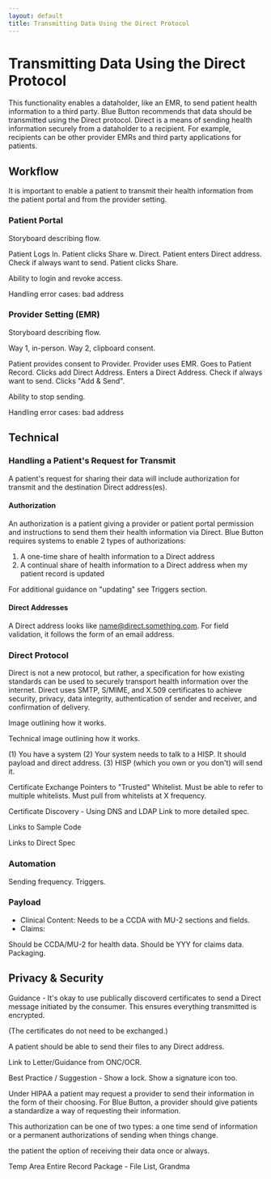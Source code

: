 ```yaml
---
layout: default
title: Transmitting Data Using the Direct Protocol
---
```


# Transmitting Data Using the Direct Protocol

This functionality enables a dataholder, like an EMR, to send patient health information to a third party. Blue Button recommends that data should be transmitted using the Direct protocol. Direct is a means of sending health information securely from a dataholder to a recipient. For example, recipients can be other provider EMRs and third party applications for patients.

## Workflow

It is important to enable a patient to transmit their health information from the patient portal and from the provider setting.

### Patient Portal

Storyboard describing flow.

Patient Logs In. Patient clicks Share w. Direct. Patient enters Direct address. Check if always want to send. Patient clicks Share.

Ability to login and revoke access.

Handling error cases: bad address

### Provider Setting (EMR)

Storyboard describing flow.

Way 1, in-person.
Way 2, clipboard consent.

Patient provides consent to Provider. Provider uses EMR. Goes to Patient Record. Clicks add Direct Address. Enters a Direct Address. Check if always want to send. Clicks "Add & Send".

Ability to stop sending.

Handling error cases: bad address

## Technical

### Handling a Patient's Request for Transmit

A patient's request for sharing their data will include authorization for transmit and the destination Direct address(es).

#### Authorization

An authorization is a patient giving a provider or patient portal permission and instructions to send them their health information via Direct. Blue Button requires systems to enable 2 types of authorizations:

1. A one-time share of health information to a Direct address
2. A continual share of health information to a Direct address when my patient record is updated

For additional guidance on "updating" see Triggers section.

#### Direct Addresses

A Direct address looks like name@direct.something.com. For field validation, it follows the form of an email address.

### Direct Protocol

Direct is not a new protocol, but rather, a specification for how existing standards can be used to securely transport health information over the internet. Direct uses SMTP, S/MIME, and X.509 certificates to achieve security, privacy, data integrity, authentication of sender and receiver, and confirmation of delivery.

Image outlining how it works.

Technical image outlining how it works.

(1) You have a system
(2) Your system needs to talk to a HISP. It should payload and direct address.
(3) HISP (which you own or you don't) will send it.

Certificate Exchange
Pointers to "Trusted" Whitelist.
Must be able to refer to multiple whitelists.
Must pull from whitelists at X frequency.

Certificate Discovery - Using DNS and LDAP
Link to more detailed spec.

Links to Sample Code

Links to Direct Spec

### Automation

Sending frequency. Triggers.

### Payload

- Clinical Content: Needs to be a CCDA with MU-2 sections and fields.
- Claims: 

Should be CCDA/MU-2 for health data. Should be YYY for claims data. Packaging.

## Privacy & Security

Guidance - It's okay to use publically discoverd certificates to send a Direct message initiated by the consumer. This ensures everything transmitted is encrypted. 

(The certificates do not need to be exchanged.)

A patient should be able to send their files to any Direct address.

Link to Letter/Guidance from ONC/OCR.

Best Practice / Suggestion - Show a lock. Show a signature icon too.

Under HIPAA a patient may request a provider to send their information in the form of their choosing. For Blue Button, a provider should give patients a standardize a way of requesting their information.

This authorization can be one of two types: a one time send of information or a permanent authorizations of sending when things change.

the patient the option of receiving their data once or always.


Temp Area
Entire Record
Package - File List, Grandma